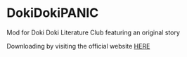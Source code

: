 # DokiDokiPANIC
Mod for Doki Doki Literature Club featuring an original story

Downloading by visiting the official website [HERE](https://H4CKR3M.github.io/DokiDokiPANIC/)
